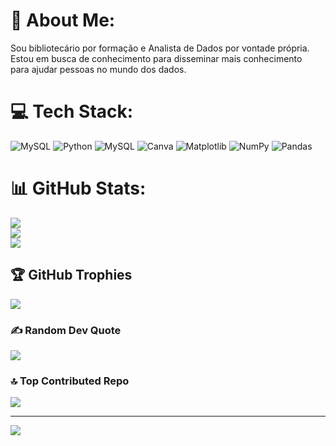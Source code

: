 # 💫 About Me:
Sou bibliotecário por formação e Analista de Dados por vontade própria.<br>Estou em busca de conhecimento para disseminar mais conhecimento<br>para ajudar pessoas no mundo dos dados. 




# 💻 Tech Stack:
![MySQL](https://img.shields.io/badge/mysql-4479A1.svg?style=for-the-badge&logo=mysql&logoColor=white) ![Python](https://img.shields.io/badge/python-3670A0?style=for-the-badge&logo=python&logoColor=ffdd54) ![MySQL](https://img.shields.io/badge/mysql-4479A1.svg?style=for-the-badge&logo=mysql&logoColor=white) ![Canva](https://img.shields.io/badge/Canva-%2300C4CC.svg?style=for-the-badge&logo=Canva&logoColor=white) ![Matplotlib](https://img.shields.io/badge/Matplotlib-%23ffffff.svg?style=for-the-badge&logo=Matplotlib&logoColor=black) ![NumPy](https://img.shields.io/badge/numpy-%23013243.svg?style=for-the-badge&logo=numpy&logoColor=white) ![Pandas](https://img.shields.io/badge/pandas-%23150458.svg?style=for-the-badge&logo=pandas&logoColor=white)
# 📊 GitHub Stats:
![](https://github-readme-stats.vercel.app/api?username=MagalhaesCH&theme=dark&hide_border=false&include_all_commits=false&count_private=false)<br/>
![](https://github-readme-streak-stats.herokuapp.com/?user=MagalhaesCH&theme=dark&hide_border=false)<br/>
![](https://github-readme-stats.vercel.app/api/top-langs/?username=MagalhaesCH&theme=dark&hide_border=false&include_all_commits=false&count_private=false&layout=compact)

## 🏆 GitHub Trophies
![](https://github-profile-trophy.vercel.app/?username=MagalhaesCH&theme=radical&no-frame=false&no-bg=false&margin-w=4)

### ✍️ Random Dev Quote
![](https://quotes-github-readme.vercel.app/api?type=horizontal&theme=radical)

### 🔝 Top Contributed Repo
![](https://github-contributor-stats.vercel.app/api?username=MagalhaesCH&limit=5&theme=dark&combine_all_yearly_contributions=true)

---
[![](https://visitcount.itsvg.in/api?id=MagalhaesCH&icon=0&color=0)](https://visitcount.itsvg.in)

<!-- Proudly created with GPRM ( https://gprm.itsvg.in ) -->
